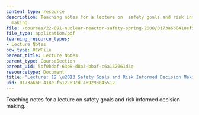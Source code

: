 ```yaml
---
content_type: resource
description: Teaching notes for a lecture on  safety goals and risk informed decision
  making.
file: /courses/22-091-nuclear-reactor-safety-spring-2008/0173a6b0418ef51289cd469293045512_MIT22_091S08_lec12note.pdf
file_type: application/pdf
learning_resource_types:
- Lecture Notes
ocw_type: OCWFile
parent_title: Lecture Notes
parent_type: CourseSection
parent_uid: 5bf0bdaf-63b8-d8a3-bbaf-c6a132061d3e
resourcetype: Document
title: "Lecture: 12 \u2013 Safety Goals and Risk Informed Decision Making"
uid: 0173a6b0-418e-f512-89cd-469293045512
---
```

Teaching notes for a lecture on  safety goals and risk informed decision making.

